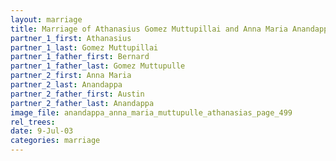 ```yaml
---
layout: marriage
title: Marriage of Athanasius Gomez Muttupillai and Anna Maria Anandappa
partner_1_first: Athanasius
partner_1_last: Gomez Muttupillai
partner_1_father_first: Bernard
partner_1_father_last: Gomez Muttupulle
partner_2_first: Anna Maria
partner_2_last: Anandappa
partner_2_father_first: Austin
partner_2_father_last: Anandappa
image_file: anandappa_anna_maria_muttupulle_athanasias_page_499
rel_trees:
date: 9-Jul-03
categories: marriage
---
```


